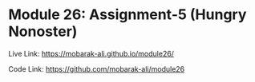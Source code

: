 # Module 26: Assignment-5 (Hungry Nonoster)
Live Link: https://mobarak-ali.github.io/module26/

Code Link: https://github.com/mobarak-ali/module26